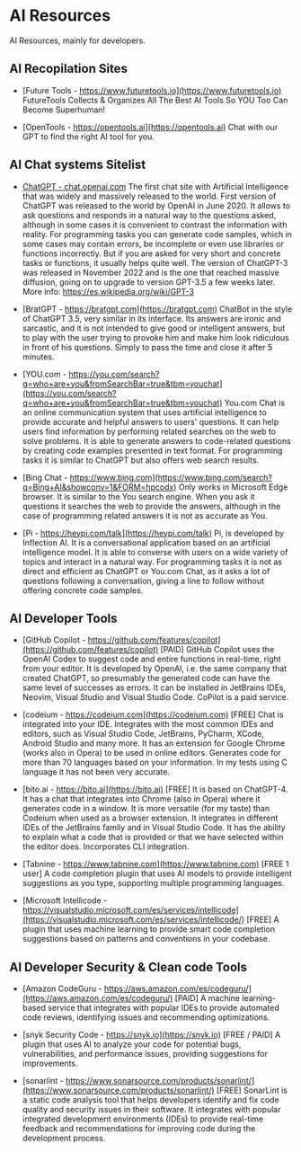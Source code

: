 # AI Resources

AI Resources, mainly for developers.



## AI Recopilation Sites

* [Future Tools - https://www.futuretools.io](https://www.futuretools.io)
  FutureTools Collects & Organizes All The Best AI Tools So YOU Too Can Become Superhuman!
  
* [OpenTools - https://opentools.ai](https://opentools.ai)
  Chat with our GPT to find the right AI tool for you.

  

## AI Chat systems Sitelist 

* [ChatGPT - chat.openai.com](chat.openai.com)
  The first chat site with Artificial Intelligence that was widely and massively released to the world. First version of ChatGPT was released to the world by OpenAI in June 2020.
  It allows to ask questions and responds in a natural way to the questions asked, although in some cases it is convenient to contrast the information with reality. For programming tasks you can generate code samples, which in some cases may contain errors, be incomplete or even use libraries or functions incorrectly. But if you are asked for very short and concrete tasks or functions, it usually helps quite well.
  The version of ChatGPT-3 was released in November 2022 and is the one that reached massive diffusion, going on to upgrade to version GPT-3.5 a few weeks later.
  More info: https://es.wikipedia.org/wiki/GPT-3 

* [BratGPT - https://bratgpt.com](https://bratgpt.com)
  ChatBot in the style of ChatGPT 3.5, very similar in its interface. Its answers are ironic and sarcastic, and it is not intended to give good or intelligent answers, but to play with the user trying to provoke him and make him look ridiculous in front of his questions. Simply to pass the time and close it after 5 minutes.

* [YOU.com - https://you.com/search?q=who+are+you&fromSearchBar=true&tbm=youchat](https://you.com/search?q=who+are+you&fromSearchBar=true&tbm=youchat)
  You.com Chat is an online communication system that uses artificial intelligence to provide accurate and helpful answers to users' questions. It can help users find information by performing related searches on the web to solve problems. It is able to generate answers to code-related questions by creating code examples presented in text format. For programming tasks it is similar to ChatGPT but also offers web search results. 

* [Bing Chat - https://www.bing.com](https://www.bing.com/search?q=Bing+AI&showconv=1&FORM=hpcodx)
  Only works in Microsoft Edge browser. It is similar to the You search engine. When you ask it questions it searches the web to provide the answers, although in the case of programming related answers it is not as accurate as You.

* [Pi - https://heypi.com/talk](https://heypi.com/talk)
  Pi, is developed by Inflection AI. It is a conversational application based on an artificial intelligence model. It is able to converse with users on a wide variety of topics and interact in a natural way. For programming tasks it is not as direct and efficient as ChatGPT or You.com Chat, as it asks a lot of questions following a conversation, giving a line to follow without offering concrete code samples.



## AI Developer Tools

* [GitHub Copilot - https://github.com/features/copilot](https://github.com/features/copilot) [PAID]
  GitHub Copilot uses the OpenAI Codex to suggest code and entire functions in real-time, right from your editor.
  It is developed by OpenAI, i.e. the same company that created ChatGPT, so presumably the generated code can have the same level of successes as errors.
  It can be installed in JetBrains IDEs, Neovim, Visual Studio and Visual Studio Code. CoPilot is a paid service.
  
* [codeium - https://codeium.com](https://codeium.com) [FREE] 
  Chat is integrated into your IDE. Integrates with the most common IDEs and editors, such as Visual Studio Code, JetBrains, PyCharm, XCode, Android Studio and many more. It has an extension for Google Chrome (works also in Opera) to be used in online editors.
  Generates code for more than 70 languages based on your information. In my tests using C language it has not been very accurate.


* [bito.ai - https://bito.ai](https://bito.ai) [FREE]
  It is based on ChatGPT-4. It has a chat that integrates into Chrome (also in Opera) where it generates code in a window. It is more versatile (for my taste) than Codeium when used as a browser extension. It integrates in different IDEs of the JetBrains family and in Visual Studio Code. It has the ability to explain what a code that is provided or that we have selected within the editor does. Incorporates CLI integration.

* [Tabnine - https://www.tabnine.com](https://www.tabnine.com) [FREE 1 user]
  A code completion plugin that uses AI models to provide intelligent suggestions as you type, supporting multiple programming languages.

* [Microsoft Intellicode - https://visualstudio.microsoft.com/es/services/intellicode](https://visualstudio.microsoft.com/es/services/intellicode/) [FREE]
  A plugin that uses machine learning to provide smart code completion suggestions based on patterns and conventions in your codebase.



## AI Developer Security & Clean code Tools

* [Amazon CodeGuru - https://aws.amazon.com/es/codeguru/](https://aws.amazon.com/es/codeguru/) [PAID]
  A machine learning-based service that integrates with popular IDEs to provide automated code reviews, identifying issues and recommending optimizations.

* [snyk Security Code - https://snyk.io](https://snyk.io) [FREE / PAID]
  A plugin that uses AI to analyze your code for potential bugs, vulnerabilities, and performance issues, providing suggestions for improvements.

* [sonarlint - https://www.sonarsource.com/products/sonarlint/](https://www.sonarsource.com/products/sonarlint/) [FREE]
  SonarLint is a static code analysis tool that helps developers identify and fix code quality and security issues in their software. It integrates with popular integrated development environments (IDEs) to provide real-time feedback and recommendations for improving code during the development process.
  


